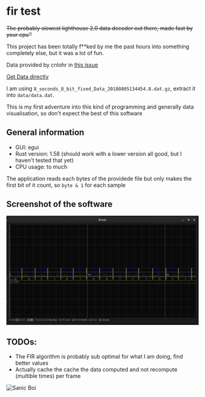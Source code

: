 # fir test

~~The probably slowest lighthouse 2.0 data decoder out there, made fast by your cpu™~~

This project has been totally f\*\*ked by me the past hours into something completely else, but it was a lot of fun.

Data provided by cnlohr in [this issue](https://github.com/cnlohr/esptracker/issues/1)

[Get Data directly](https://drive.google.com/drive/folders/1iN0vuhsRMY6tCWZOCC9F4SSBbT9ljmq7?usp=sharing)

I am using `8_seconds_8_bit_fixed_Data_20180805134454.8.dat.gz`, extract it into `data/data.dat`.


This is my first adventure into this kind of programming and generally data visualisation, so don't expect the best of this software

## General information
- GUI: egui
- Rust version: 1.58 (should work with a lower version all good, but I haven't tested that yet)
- CPU usage: to much

The application reads each bytes of the providede file but only makes the first bit of it count, so `byte & 1` for each sample

## Screenshot of the software
![screenshot](screenshot.png)

## TODOs:
- The FIR algorithm is probably sub optimal for what I am doing, find better values
- Actually cache the cache the data computed and not recompute (multible times) per frame


<img alt="Sanic Boi" height="50" src="http://vignette1.wikia.nocookie.net/meme/images/4/42/1385136139955.png/revision/latest?cb=20150207013804"/>
